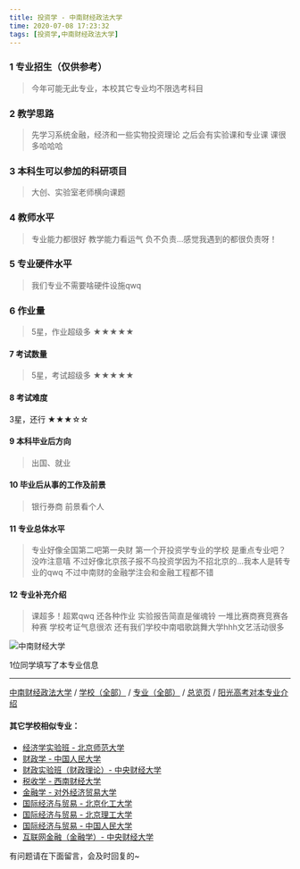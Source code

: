 ```yaml
---
title: 投资学 - 中南财经政法大学
time: 2020-07-08 17:23:32
tags: [投资学,中南财经政法大学]
---
```

### 1 专业招生（仅供参考）  
> 今年可能无此专业，本校其它专业均不限选考科目 


### 2 教学思路
> 先学习系统金融，经济和一些实物投资理论
之后会有实验课和专业课
课很多哈哈哈


### 3 本科生可以参加的科研项目
>  大创、实验室老师横向课题


### 4 教师水平
> 专业能力都很好
教学能力看运气
负不负责...感觉我遇到的都很负责呀！


### 5 专业硬件水平
> 我们专业不需要啥硬件设施qwq


### 6 作业量
>5星，作业超级多
★★★★★


#### 7 考试数量
>5星，考试超级多
★★★★★


#### 8 考试难度
> 
3星，还行
★★★☆☆



#### 9 本科毕业后方向
> 出国、就业


#### 10 毕业后从事的工作及前景
> 银行券商
前景看个人


#### 11 专业总体水平
> 专业好像全国第二吧第一央财
第一个开投资学专业的学校
是重点专业吧？没咋注意嘻
不过好像北京孩子报不鸟投资学因为不招北京的...我本人是转专业的qwq 不过中南财的金融学注会和金融工程都不错

#### 12 专业补充介绍
> 课超多！超累qwq 还各种作业 实验报告简直是催魂铃
一堆比赛商赛竞赛各种赛
学校考证气息很浓 
还有我们学校中南唱歌跳舞大学hhh文艺活动很多


![中南财经大学](http://upload-images.jianshu.io/upload_images/6206192-9c6e04188cccc8f7.jpeg?imageMogr2/auto-orient/strip%7CimageView2/2/w/1240)

1位同学填写了本专业信息
***
[中南财经政法大学](https://univgo.github.io/2020/07/08/中南财经政法大学) / [学校（全部）](https://univgo.github.io/2020/07/09/学校汇总页) / [专业（全部）](https://univgo.github.io/2020/07/09/专业汇总页) / [总览页](https://univgo.github.io/2020/07/09/总览) / [阳光高考对本专业介绍](http://gaokao.chsi.com.cn/sch/zyk/view.do?schId=73396045&specId=73381127)

#### 其它学校相似专业：
- [经济学实验班 - 北京师范大学](https://univgo.github.io/2020/07/08/经济学实验班%20-%20北京师范大学)
- [财政学 - 中国人民大学](https://univgo.github.io/2020/07/08/财政学%20-%20中国人民大学)
- [财政实验班（财政理论）- 中央财经大学](https://univgo.github.io/2020/07/08/财政实验班（财政理论）-%20%20中央财经大学)
- [税收学 - 西南财经大学](https://univgo.github.io/2020/07/08/税收学%20-%20西南财经大学)
- [金融学 - 对外经济贸易大学](https://univgo.github.io/2020/07/08/金融学%20-%20对外经济贸易大学)
- [国际经济与贸易 - 北京化工大学](https://univgo.github.io/2020/07/08/国际经济与贸易%20-%20北京化工大学)
- [国际经济与贸易 - 北京理工大学](https://univgo.github.io/2020/07/08/国际经济与贸易%20-%20北京理工大学)
- [国际经济与贸易 - 中国人民大学](https://univgo.github.io/2020/07/08/国际经济与贸易%20-%20中国人民大学)
- [互联网金融（金融学）- 中央财经大学](https://univgo.github.io/2020/07/08/互联网金融（金融学）-%20%20中央财经大学)

有问题请在下面留言，会及时回复的~